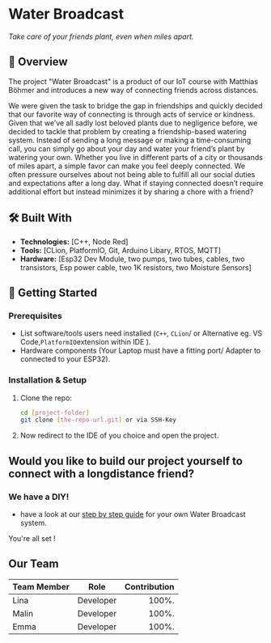 # Water Broadcast  
*Take care of your friends plant, even when miles apart.*  

## 📌 Overview  

The project "Water Broadcast" is a product of our IoT course with Matthias Böhmer and introduces a new way of connecting friends across distances.

We were given the task to bridge the gap in friendships and quickly decided that our favorite way of connecting is through acts of service or kindness.
Given that we’ve all sadly lost beloved plants due to negligence before, we decided to tackle that problem by creating a friendship-based watering system.
Instead of sending a long message or making a time-consuming call, you can simply go about your day and water your friend’s plant by watering your own. Whether you live in different parts of a city or thousands of miles apart, a simple favor can make you feel deeply connected.
We often pressure ourselves about not being able to fulfill all our social duties and expectations after a long day. What if staying connected doesn’t require additional effort but instead minimizes it by sharing a chore with a friend?

## 🛠️ Built With  
- **Technologies:** [C++, Node Red]  
- **Tools:** [CLion, PlatformIO, Git, Arduino Libary, RTOS, MQTT]  
- **Hardware:** [Esp32 Dev Module, two pumps, two tubes, cables, two transistors, Esp power cable, two 1K resistors, two Moisture Sensors]  

## 🚀 Getting Started  
### Prerequisites  
- List software/tools users need installed (`C++`, `CLion`/ or Alternative eg. VS Code,`PlatformIO`extension within IDE ).  
- Hardware components (Your Laptop must have a fitting port/ Adapter to connected to your ESP32).  

### Installation & Setup  
1. Clone the repo:  
   ```bash
   cd [project-folder]
   git clone [the-repo-url.git] or via SSH-Key
   
2. Now redirect to the IDE of you choice and open the project.

## Would you like to build our project yourself to connect with a longdistance friend?
### We have a DIY!
- have a look at our [step by step guide](https://tibifant.github.io/waterbroadcast/) for your own Water Broadcast system. 



You're all set !

## Our Team 

| Team Member  | Role           | Contribution  |
|:-------------|:--------------:|--------------:|
| Lina         | Developer      | 100%.         |
| Malin        | Developer      | 100%.         |
| Emma         | Developer      | 100%.         |
